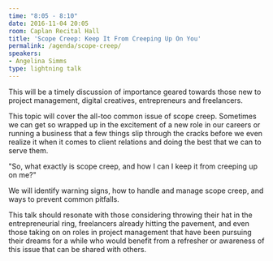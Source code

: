 ```yaml
---
time: "8:05 - 8:10"
date: 2016-11-04 20:05
room: Caplan Recital Hall
title: 'Scope Creep: Keep It From Creeping Up On You'
permalink: /agenda/scope-creep/
speakers:
- Angelina Simms
type: lightning talk
---
```


This will be a timely discussion of importance geared towards those new to project management, digital creatives, entrepreneurs and freelancers.

This topic will cover the all-too common issue of scope creep. Sometimes we can get so wrapped up in the excitement of a new role in our careers or running a business that a few things slip through the cracks before we even realize it when it comes to client relations and doing the best that we can to serve them.

"So, what exactly is scope creep, and how I can I keep it from creeping up on me?"

We will identify warning signs, how to handle and manage scope creep, and ways to prevent common pitfalls.

This talk should resonate with those considering throwing their hat in the entrepreneurial ring, freelancers already hitting the pavement, and even those taking on on roles in project management that have been pursuing their dreams for a while who would benefit from a refresher or awareness of this issue that can be shared with others.